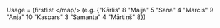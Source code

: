 Usage = (firstlist </map/> (e.g. {"Kārlis" 8 "Maija" 5 "Sana" 4 "Marcis" 9
         "Anja" 10 "Kaspars" 3 "Samanta" 4 "Mārtiņš" 8})
